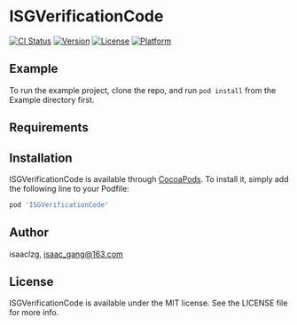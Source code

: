 # ISGVerificationCode

[![CI Status](https://img.shields.io/travis/isaaclzg/ISGVerificationCode.svg?style=flat)](https://travis-ci.org/isaaclzg/ISGVerificationCode)
[![Version](https://img.shields.io/cocoapods/v/ISGVerificationCode.svg?style=flat)](https://cocoapods.org/pods/ISGVerificationCode)
[![License](https://img.shields.io/cocoapods/l/ISGVerificationCode.svg?style=flat)](https://cocoapods.org/pods/ISGVerificationCode)
[![Platform](https://img.shields.io/cocoapods/p/ISGVerificationCode.svg?style=flat)](https://cocoapods.org/pods/ISGVerificationCode)

## Example

To run the example project, clone the repo, and run `pod install` from the Example directory first.

## Requirements

## Installation

ISGVerificationCode is available through [CocoaPods](https://cocoapods.org). To install
it, simply add the following line to your Podfile:

```ruby
pod 'ISGVerificationCode'
```

## Author

isaaclzg, isaac_gang@163.com

## License

ISGVerificationCode is available under the MIT license. See the LICENSE file for more info.

